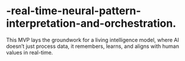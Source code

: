 # -real-time-neural-pattern-interpretation-and-orchestration.
This MVP lays the groundwork for a living intelligence model, where AI doesn’t just process data, it remembers, learns, and aligns with human values in real-time.
